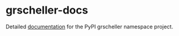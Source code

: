 # grscheller-docs

Detailed [documentation](https://grscheller.github.io/grscheller-docs/)
for the PyPI grscheller namespace project.

